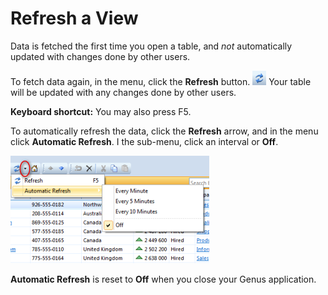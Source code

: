 # Refresh a View

Data is fetched the first time you open a table, and _not_ automatically updated with changes done by other users.

To fetch data again, in the menu, click the **Refresh** button. ![ID80477111F7EC40C1.ID7250A0C64E2D473B.png](media/ID80477111F7EC40C1.ID7250A0C64E2D473B.png) Your table will be updated with any changes done by other users.

**Keyboard shortcut:** You may also press F5.

To automatically refresh the data, click the **Refresh** arrow, and in the menu click **Automatic Refresh**. I the sub-menu, click an interval or **Off**.

![ID80477111F7EC40C1.ID8E653E23DE0240A6.png](media/ID80477111F7EC40C1.ID8E653E23DE0240A6.png)

**Automatic Refresh** is reset to **Off** when you close your Genus application.